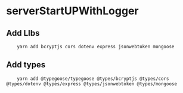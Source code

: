 # serverStartUPWithLogger

## Add LIbs
```
    yarn add bcryptjs cors dotenv express jsonwebtoken mongoose 
```


## Add types 
```
    yarn add @typegoose/typegoose @types/bcryptjs @types/cors @types/dotenv @types/express @types/jsonwebtoken @types/mongoose
```
